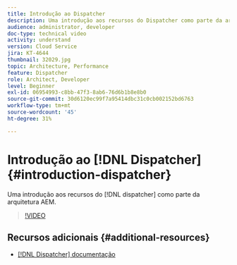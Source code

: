 ```yaml
---
title: Introdução ao Dispatcher
description: Uma introdução aos recursos do Dispatcher como parte da arquitetura do AEM.
audience: administrator, developer
doc-type: technical video
activity: understand
version: Cloud Service
jira: KT-4644
thumbnail: 32029.jpg
topic: Architecture, Performance
feature: Dispatcher
role: Architect, Developer
level: Beginner
exl-id: 06954993-c8bb-47f3-8ab6-76d6b1b8e8b0
source-git-commit: 30d6120ec99f7a95414dbc31c0cb002152bd6763
workflow-type: tm+mt
source-wordcount: '45'
ht-degree: 31%

---
```


# Introdução ao [!DNL Dispatcher] {#introduction-dispatcher}

Uma introdução aos recursos do [!DNL dispatcher] como parte da arquitetura AEM.

>[!VIDEO](https://video.tv.adobe.com/v/32029?quality=12&learn=on)

## Recursos adicionais {#additional-resources}

* [[!DNL Dispatcher] documentação](https://experienceleague.adobe.com/docs/experience-manager-dispatcher/using/dispatcher.html?lang=pt-BR)
